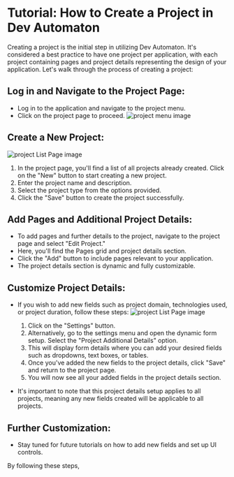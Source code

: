 # Tutorial: How to Create a Project in Dev Automaton

Creating a project is the initial step in utilizing Dev Automaton. It's considered a best practice to have one project per application, with each project containing pages and project details representing the design of your application. Let's walk through the process of creating a project:

## Log in and Navigate to the Project Page:

- Log in to the application and navigate to the project menu.
- Click on the project page to proceed.
![project menu image](https://raw.githubusercontent.com/maharasa/DevAutomaton/main/Tutorial/Project/Project%20Menu.png)
## Create a New Project:
![project List Page image](https://raw.githubusercontent.com/maharasa/DevAutomaton/main/Tutorial/Project/Project%20List%20page.png)
1. In the project page, you'll find a list of all projects already created. Click on the "New" button to start creating a new project.
2. Enter the project name and description.
3. Select the project type from the options provided.
4. Click the "Save" button to create the project successfully.

## Add Pages and Additional Project Details:

- To add pages and further details to the project, navigate to the project page and select "Edit Project."
- Here, you'll find the Pages grid and project details section.
- Click the "Add" button to include pages relevant to your application.
- The project details section is dynamic and fully customizable.

## Customize Project Details:

- If you wish to add new fields such as project domain, technologies used, or project duration, follow these steps:
![project List Page image](https://raw.githubusercontent.com/maharasa/DevAutomaton/main/Tutorial/Project/Project%20More%20Details.png)
  
  1. Click on the "Settings" button.
  2. Alternatively, go to the settings menu and open the dynamic form setup. Select the "Project Additional Details" option.
  3. This will display form details where you can add your desired fields such as dropdowns, text boxes, or tables.
  4. Once you've added the new fields to the project details, click "Save" and return to the project page.
  5. You will now see all your added fields in the project details section.
- It's important to note that this project details setup applies to all projects, meaning any new fields created will be applicable to all projects.

## Further Customization:

- Stay tuned for future tutorials on how to add new fields and set up UI controls.

By following these steps,
